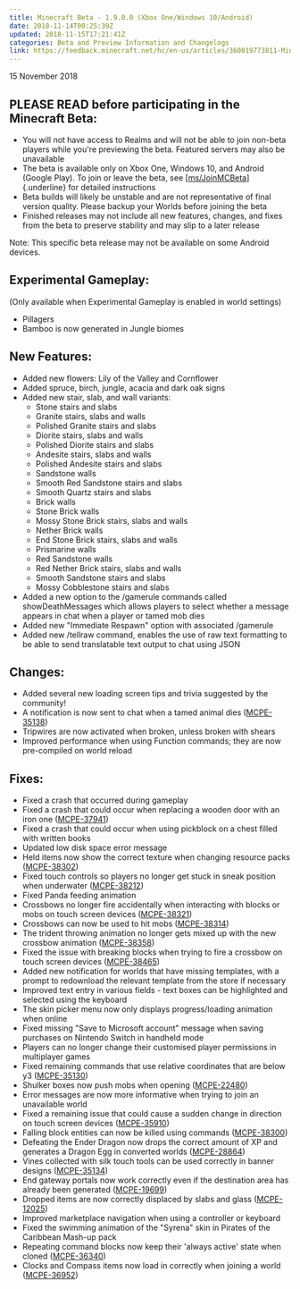 ```yaml
---
title: Minecraft Beta - 1.9.0.0 (Xbox One/Windows 10/Android)
date: 2018-11-14T00:25:39Z
updated: 2018-11-15T17:21:41Z
categories: Beta and Preview Information and Changelogs
link: https://feedback.minecraft.net/hc/en-us/articles/360019773811-Minecraft-Beta-1-9-0-0-Xbox-One-Windows-10-Android-
---
```


15 November 2018

## PLEASE READ before participating in the Minecraft Beta:

-   You will not have access to Realms and will not be able to join non-beta players while you\'re previewing the beta. Featured servers may also be unavailable
-   The beta is available only on Xbox One, Windows 10, and Android (Google Play). To join or leave the beta, see [[ms/JoinMCBeta](http://aka.ms/JoinMCBeta)]{.underline} for detailed instructions
-   Beta builds will likely be unstable and are not representative of final version quality. Please backup your Worlds before joining the beta
-   Finished releases may not include all new features, changes, and fixes from the beta to preserve stability and may slip to a later release

Note: This specific beta release may not be available on some Android devices.

## **Experimental Gameplay:**

(Only available when Experimental Gameplay is enabled in world settings)

-   Pillagers 
-   Bamboo is now generated in Jungle biomes 

## **New Features:**

-   Added new flowers: Lily of the Valley and Cornflower 
-   Added spruce, birch, jungle, acacia and dark oak signs 
-   Added new stair, slab, and wall variants: 
    -   Stone stairs and slabs
    -   Granite stairs, slabs and walls
    -   Polished Granite stairs and slabs
    -   Diorite stairs, slabs and walls
    -   Polished Diorite stairs and slabs
    -   Andesite stairs, slabs and walls
    -   Polished Andesite stairs and slabs
    -   Sandstone walls
    -   Smooth Red Sandstone stairs and slabs
    -   Smooth Quartz stairs and slabs
    -   Brick walls
    -   Stone Brick walls
    -   Mossy Stone Brick stairs, slabs and walls
    -   Nether Brick walls
    -   End Stone Brick stairs, slabs and walls
    -   Prismarine walls
    -   Red Sandstone walls
    -   Red Nether Brick stairs, slabs and walls
    -   Smooth Sandstone stairs and slabs
    -   Mossy Cobblestone stairs and slabs
-   Added a new option to the /gamerule commands called showDeathMessages which allows players to select whether a message appears in chat when a player or tamed mob dies 
-   Added new \"Immediate Respawn\" option with associated /gamerule 
-   Added new /tellraw command, enables the use of raw text formatting to be able to send translatable text output to chat using JSON

## **Changes:**

-   Added several new loading screen tips and trivia suggested by the community! 
-   A notification is now sent to chat when a tamed animal dies ([MCPE-35138](https://bugs.mojang.com/browse/MCPE-35138))
-   Tripwires are now activated when broken, unless broken with shears 
-   Improved performance when using Function commands; they are now pre-compiled on world reload

## **Fixes:**

-   Fixed a crash that occurred during gameplay
-   Fixed a crash that could occur when replacing a wooden door with an iron one ([MCPE-37941](https://bugs.mojang.com/browse/MCPE-37941))
-   Fixed a crash that could occur when using pickblock on a chest filled with written books 
-   Updated low disk space error message
-   Held items now show the correct texture when changing resource packs ([MCPE-38302](https://bugs.mojang.com/browse/MCPE-38302))
-   Fixed touch controls so players no longer get stuck in sneak position when underwater ([MCPE-38212](https://bugs.mojang.com/browse/MCPE-38212))
-   Fixed Panda feeding animation 
-   Crossbows no longer fire accidentally when interacting with blocks or mobs on touch screen devices ([MCPE-38321](https://bugs.mojang.com/browse/MCPE-38321))
-   Crossbows can now be used to hit mobs ([MCPE-38314](https://bugs.mojang.com/browse/MCPE-38314))
-   The trident throwing animation no longer gets mixed up with the new crossbow animation ([MCPE-38358](https://bugs.mojang.com/browse/MCPE-38358))
-   Fixed the issue with breaking blocks when trying to fire a crossbow on touch screen devices ([MCPE-38465](https://bugs.mojang.com/browse/MCPE-38465))
-   Added new notification for worlds that have missing templates, with a prompt to redownload the relevant template from the store if necessary 
-   Improved text entry in various fields - text boxes can be highlighted and selected using the keyboard 
-   The skin picker menu now only displays progress/loading animation when online
-   Fixed missing \"Save to Microsoft account\" message when saving purchases on Nintendo Switch in handheld mode
-   Players can no longer change their customised player permissions in multiplayer games 
-   Fixed remaining commands that use relative coordinates that are below y3 ([MCPE-35130](https://bugs.mojang.com/browse/MCPE-35130))
-   Shulker boxes now push mobs when opening ([MCPE-22480](https://bugs.mojang.com/browse/MCPE-22480))
-   Error messages are now more informative when trying to join an unavailable world 
-   Fixed a remaining issue that could cause a sudden change in direction on touch screen devices ([MCPE-35910](https://bugs.mojang.com/browse/MCPE-35910))
-   Falling block entities can now be killed using commands ([MCPE-38300](https://bugs.mojang.com/browse/MCPE-38300))
-   Defeating the Ender Dragon now drops the correct amount of XP and generates a Dragon Egg in converted worlds ([MCPE-28864](https://bugs.mojang.com/browse/MCPE-28864))
-   Vines collected with silk touch tools can be used correctly in banner designs ([MCPE-35134](https://bugs.mojang.com/browse/MCPE-35134))
-   End gateway portals now work correctly even if the destination area has already been generated ([MCPE-19699](https://bugs.mojang.com/browse/MCPE-19699))
-   Dropped items are now correctly displaced by slabs and glass ([MCPE-12025](https://bugs.mojang.com/browse/MCPE-12025))
-   Improved marketplace navigation when using a controller or keyboard 
-   Fixed the swimming animation of the \"Syrena\" skin in Pirates of the Caribbean Mash-up pack
-   Repeating command blocks now keep their \'always active\' state when cloned ([MCPE-36340](https://bugs.mojang.com/browse/MCPE-36340))
-   Clocks and Compass items now load in correctly when joining a world ([MCPE-36952](https://bugs.mojang.com/browse/MCPE-36952))
